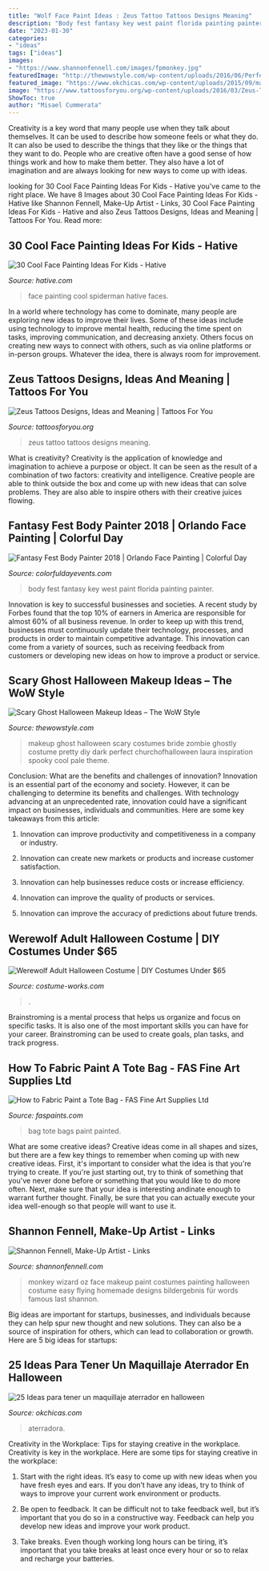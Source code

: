 ```yaml
---
title: "Wolf Face Paint Ideas : Zeus Tattoo Tattoos Designs Meaning"
description: "Body fest fantasy key west paint florida painting painter"
date: "2023-01-30"
categories:
- "ideas"
tags: ["ideas"]
images:
- "https://www.shannonfennell.com/images/fpmonkey.jpg"
featuredImage: "http://thewowstyle.com/wp-content/uploads/2016/06/Perfect-Ghost-Halloween-Makeup.jpg"
featured_image: "https://www.okchicas.com/wp-content/uploads/2015/09/maquillaje-para-halloween-1.png"
image: "https://www.tattoosforyou.org/wp-content/uploads/2016/03/Zeus-Tattoo-Pictures.jpg"
ShowToc: true
author: "Misael Cummerata"
---
```



Creativity is a key word that many people use when they talk about themselves. It can be used to describe how someone feels or what they do. It can also be used to describe the things that they like or the things that they want to do. People who are creative often have a good sense of how things work and how to make them better. They also have a lot of imagination and are always looking for new ways to come up with ideas.

	

		
looking for 30 Cool Face Painting Ideas For Kids - Hative you've came to the right place. We have 8 Images about 30 Cool Face Painting Ideas For Kids - Hative like Shannon Fennell, Make-Up Artist - Links, 30 Cool Face Painting Ideas For Kids - Hative and also Zeus Tattoos Designs, Ideas and Meaning | Tattoos For You. Read more:
		
    
## 30 Cool Face Painting Ideas For Kids - Hative

<img loading=lazy src="https://hative.com/wp-content/uploads/2014/10/face-painting-ideas-for-kids/20-spiderman.jpg" onerror="this.onerror=null;this.src='https://tse3.mm.bing.net/th?id=OIP.pBAYnvjJaB5QzY49PwPMOAHaJ4&amp;pid=15.1';" alt="30 Cool Face Painting Ideas For Kids - Hative">

_Source: hative.com_

>face painting cool spiderman hative faces. 

	

In a world where technology has come to dominate, many people are exploring new ideas to improve their lives. Some of these ideas include using technology to improve mental health, reducing the time spent on tasks, improving communication, and decreasing anxiety. Others focus on creating new ways to connect with others, such as via online platforms or in-person groups. Whatever the idea, there is always room for improvement.

    
## Zeus Tattoos Designs, Ideas And Meaning | Tattoos For You

<img loading=lazy src="https://www.tattoosforyou.org/wp-content/uploads/2016/03/Zeus-Tattoo-Pictures.jpg" onerror="this.onerror=null;this.src='https://tse3.mm.bing.net/th?id=OIP.H8Wup1Dkw17PVbx6smccDwHaJ3&amp;pid=15.1';" alt="Zeus Tattoos Designs, Ideas and Meaning | Tattoos For You">

_Source: tattoosforyou.org_

>zeus tattoo tattoos designs meaning. 

	

What is creativity?
Creativity is the application of knowledge and imagination to achieve a purpose or object. It can be seen as the result of a combination of two factors: creativity and intelligence. Creative people are able to think outside the box and come up with new ideas that can solve problems. They are also able to inspire others with their creative juices flowing.

    
## Fantasy Fest Body Painter 2018 | Orlando Face Painting | Colorful Day

<img loading=lazy src="https://colorfuldayevents.com/wp-content/florida-face-painter/fantasy-fest/key-west-body-painter.jpg" onerror="this.onerror=null;this.src='https://tse1.mm.bing.net/th?id=OIP.g7LTQExR_6-ZSMPZPjqdLgAAAA&amp;pid=15.1';" alt="Fantasy Fest Body Painter 2018 | Orlando Face Painting | Colorful Day">

_Source: colorfuldayevents.com_

>body fest fantasy key west paint florida painting painter. 

	

Innovation is key to successful businesses and societies. A recent study by Forbes found that the top 10% of earners in America are responsible for almost 60% of all business revenue. In order to keep up with this trend, businesses must continuously update their technology, processes, and products in order to maintain competitive advantage. This innovation can come from a variety of sources, such as receiving feedback from customers or developing new ideas on how to improve a product or service.

    
## Scary Ghost Halloween Makeup Ideas – The WoW Style

<img loading=lazy src="http://thewowstyle.com/wp-content/uploads/2016/06/Perfect-Ghost-Halloween-Makeup.jpg" onerror="this.onerror=null;this.src='https://tse2.mm.bing.net/th?id=OIP.ovdOXrYo6TUDS6MFk8fAYwHaLH&amp;pid=15.1';" alt="Scary Ghost Halloween Makeup Ideas – The WoW Style">

_Source: thewowstyle.com_

>makeup ghost halloween scary costumes bride zombie ghostly costume pretty diy dark perfect churchofhalloween laura inspiration spooky cool pale theme. 

	

Conclusion: What are the benefits and challenges of innovation?
Innovation is an essential part of the economy and society. However, it can be challenging to determine its benefits and challenges. With technology advancing at an unprecedented rate, innovation could have a significant impact on businesses, individuals and communities. Here are some key takeaways from this article:
1. Innovation can improve productivity and competitiveness in a company or industry.

2. Innovation can create new markets or products and increase customer satisfaction.

3. Innovation can help businesses reduce costs or increase efficiency.

4. Innovation can improve the quality of products or services.

5. Innovation can improve the accuracy of predictions about future trends.

    
## Werewolf Adult Halloween Costume | DIY Costumes Under $65

<img loading=lazy src="https://photos.costume-works.com/full/werewolf34.jpg" onerror="this.onerror=null;this.src='https://tse2.mm.bing.net/th?id=OIP.QOyA0PYDGa6wJLUtWjMktQHaLg&amp;pid=15.1';" alt="Werewolf Adult Halloween Costume | DIY Costumes Under $65">

_Source: costume-works.com_

>. 

	

Brainstroming is a mental process that helps us organize and focus on specific tasks. It is also one of the most important skills you can have for your career. Brainstroming can be used to create goals, plan tasks, and track progress.

    
## How To Fabric Paint A Tote Bag - FAS Fine Art Supplies Ltd

<img loading=lazy src="http://www.faspaints.com/uploads/4/7/2/6/47269167/bags3.jpg" onerror="this.onerror=null;this.src='https://tse2.mm.bing.net/th?id=OIP.JZJglxZrSvj649WLyobC-wAAAA&amp;pid=15.1';" alt="How to Fabric Paint a Tote Bag - FAS Fine Art Supplies Ltd">

_Source: faspaints.com_

>bag tote bags paint painted. 

	

What are some creative ideas?
Creative ideas come in all shapes and sizes, but there are a few key things to remember when coming up with new creative ideas. First, it's important to consider what the idea is that you're trying to create. If you're just starting out, try to think of something that you've never done before or something that you would like to do more often. Next, make sure that your idea is interesting andinate enough to warrant further thought. Finally, be sure that you can actually execute your idea well-enough so that people will want to use it.

    
## Shannon Fennell, Make-Up Artist - Links

<img loading=lazy src="https://www.shannonfennell.com/images/fpmonkey.jpg" onerror="this.onerror=null;this.src='https://tse4.mm.bing.net/th?id=OIP.rrPSxIQC47OX3I9JcTcnLAHaJ-&amp;pid=15.1';" alt="Shannon Fennell, Make-Up Artist - Links">

_Source: shannonfennell.com_

>monkey wizard oz face makeup paint costumes painting halloween costume easy flying homemade designs bildergebnis für words famous last shannon. 

	

Big ideas are important for startups, businesses, and individuals because they can help spur new thought and new solutions. They can also be a source of inspiration for others, which can lead to collaboration or growth. Here are 5 big ideas for startups:

    
## 25 Ideas Para Tener Un Maquillaje Aterrador En Halloween

<img loading=lazy src="https://www.okchicas.com/wp-content/uploads/2015/09/maquillaje-para-halloween-1.png" onerror="this.onerror=null;this.src='https://tse4.mm.bing.net/th?id=OIP.8O9IC2xTFr6y3mkPGXFdgAHaJ4&amp;pid=15.1';" alt="25 Ideas para tener un maquillaje aterrador en halloween">

_Source: okchicas.com_

>aterradora. 

	

Creativity in the Workplace: Tips for staying creative in the workplace.
Creativity is key in the workplace. Here are some tips for staying creative in the workplace:
1. Start with the right ideas. It’s easy to come up with new ideas when you have fresh eyes and ears. If you don’t have any ideas, try to think of ways to improve your current work environment or products.

2. Be open to feedback. It can be difficult not to take feedback well, but it’s important that you do so in a constructive way. Feedback can help you develop new ideas and improve your work product.

3. Take breaks. Even though working long hours can be tiring, it’s important that you take breaks at least once every hour or so to relax and recharge your batteries.

